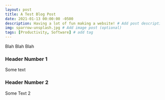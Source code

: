```yaml
---
layout: post
title: A Test Blog Post
date: 2021-01-13 00:00:00 -0500
description: Having a lot of fun making a website! # Add post description (optional)
img: sparrow-unsplash.jpg # Add image post (optional)
tags: [Productivity, Software] # add tag
---
```


Blah Blah Blah

### Header Number 1

Some text

### Header Number 2

Some Text 2
